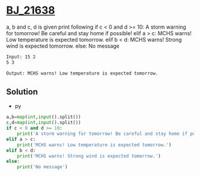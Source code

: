 # [BJ_21638](https://acmicpc.net/problem/21638)

a, b and c, d is given print following
if c < 0 and d >= 10: A storm warning for tomorrow! Be careful and stay home if possible!
elif a > c: MCHS warns! Low temperature is expected tomorrow.
elif b < d: MCHS warns! Strong wind is expected tomorrow.
else: No message

```txt
Input: 15 2
5 3

Output: MCHS warns! Low temperature is expected tomorrow.
```

## Solution

* py

```py
a,b=map(int,input().split())
c,d=map(int,input().split())
if c < 0 and d >= 10:
    print('A storm warning for tomorrow! Be careful and stay home if possible!')
elif a > c:
    print('MCHS warns! Low temperature is expected tomorrow.')
elif b < d:
    print('MCHS warns! Strong wind is expected tomorrow.')
else:
    print('No message')
```
